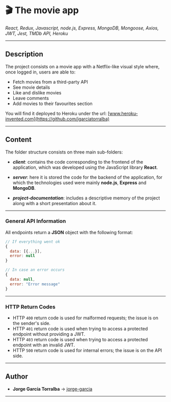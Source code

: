 # 🎬 The movie app

_React, Redux, Javascript, node.js, Express, MongoDB, Mongoose, Axios, JWT, Jest, TMDb API, Heroku_

---

## Description

The project consists on a movie app with a Netflix-like visual style where, once logged in, users are able to:

- Fetch movies from a third-party API
- See movie details
- Like and dislike movies
- Leave comments
- Add movies to their favourites section

You will find it deployed to Heroku under the url: [www.heroku-invented.com](https://github.com/jgarciatorralba)

---

## Content

The folder structure consists on three main sub-folders:

- _**client**_: contains the code corresponding to the frontend of the application, which was developed using the JavaScript library **React**.

- _**server**_: here it is stored the code for the backend of the application, for which the technologies used were mainly **node.js**, **Express** and **MongoDB**.

- _**project-documentation**_: includes a descriptive memory of the project along with a short presentation about it.

---

### General API Information

All endpoints return a **JSON** object with the following format:

```javascript
// If everything went ok
{
  data: [{...}],
  error: null
}

// In case an error occurs
{
  data: null,
  error: "Error message"
}
```

---

### HTTP Return Codes

- HTTP `400` return code is used for malformed requests; the issue is on the sender's side.
- HTTP `401` return code is used when trying to access a protected endpoint without providing a JWT.
- HTTP `403` return code is used when trying to access a protected endpoint with an invalid JWT.
- HTTP `500` return code is used for internal errors; the issue is on the API side.

---

## Author

- **Jorge García Torralba** &#8594; [jorge-garcia](https://github.com/jgarciatorralba)

---
